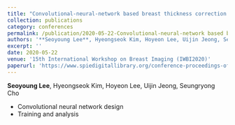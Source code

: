 ```yaml
---
title: "Convolutional-neural-network based breast thickness correction in digital breast tomosynthesis"
collection: publications
category: conferences
permalink: /publication/2020-05-22-Convolutional-neural-network based breast thickness correction in digital breast tomosynthesis
authors: '**Seoyoung Lee**, Hyeongseok Kim, Hoyeon Lee, Uijin Jeong, Seungryong Cho'
excerpt: ''
date: 2020-05-22
venue: '15th International Workshop on Breast Imaging (IWBI2020)'
paperurl: 'https://www.spiedigitallibrary.org/conference-proceedings-of-spie/11513/2560909/Convolutional-neural-network-based-breast-thickness-correction-in-digital-breast/10.1117/12.2560909.full'
---
```



**Seoyoung Lee**, Hyeongseok Kim, Hoyeon Lee, Uijin Jeong, Seungryong Cho  
- Convolutional neural network design
- Training and analysis
